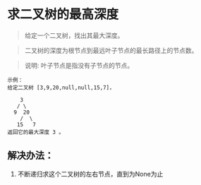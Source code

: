 # 求二叉树的最高深度

> 给定一个二叉树，找出其最大深度。

> 二叉树的深度为根节点到最远叶子节点的最长路径上的节点数。

> 说明: 叶子节点是指没有子节点的节点。

```
示例：
给定二叉树 [3,9,20,null,null,15,7]，

    3
   / \
  9  20
    /  \
   15   7
返回它的最大深度 3 。

```

## 解决办法：
1. 不断递归求这个二叉树的左右节点，直到为None为止